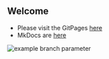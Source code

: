 ##  Welcome 

* Please visit the GitPages [here](docs/index.md)
* MkDocs are [here](https://michaelcolletti.github.io/me)

![example branch parameter](https://github.com/github/docs/actions/workflows/main.yml/badge.svg?branch=gh-pages)